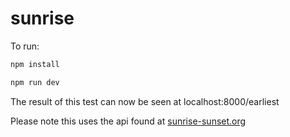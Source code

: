 # sunrise

To run:

```bash
npm install

npm run dev
```

The result of this test can now be seen at localhost:8000/earliest

Please note this uses the api found at [sunrise-sunset.org](https://sunrise-sunset.org/api)

